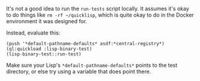 It's not a good idea to run the `run-tests` script locally. It assumes it's okay to do things like `rm -rf ~/quicklisp`, 
which is quite okay to do in the Docker environment it was designed for.

Instead, evaluate this:

```
(push '*default-pathname-defaults* asdf:*central-registry*)
(ql:quickload :lisp-binary-test)
(lisp-binary-test::run-test)
```

Make sure your Lisp's `*default-pathname-defaults*` points to the test directory,
or else try using a variable that does point there.
